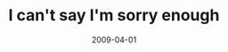 ---
layout: base.njk
title : 'I can&#39;t say I&#39;m sorry enough' 
view_title : 'I can&#39;t say I&#39;m sorry enough' 
year : '2009' 
date : '2009-04-01' 
img_file : '/drawing/icantsayimsorryenough.png' 
html_file : 'icantsayimsorryenough' 
next_html : 'pleasestayawayfromme.html' 
year_order : '113' 
permalink : "title/{{html_file}}.html"
---